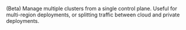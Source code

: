 (Beta) Manage multiple clusters from a single control plane.  Useful for multi-region deployments, or splitting traffic between cloud and private deployments.